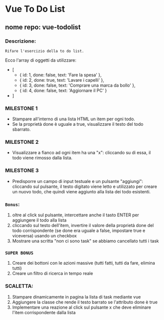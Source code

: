 # Vue To Do List
## nome repo: vue-todolist
### Descrizione:
    Rifare l'esercizio della to do list.
Ecco l'array di oggetti da utilizzare:
- [
  - { id: 1, done: false, text: 'Fare la spesa' },
  - { id: 2, done: true, text: 'Lavare i capelli' },
  - { id: 3, done: false, text: 'Comprare una marca da bollo' },
  - { id: 4, done: false, text: 'Aggiornare il PC' }
- ]
### MILESTONE 1
- Stampare all'interno di una lista HTML un item per ogni todo.
- Se la proprietà done è uguale a true, visualizzare il testo del todo sbarrato.
### MILESTONE 2
- Visualizzare a fianco ad ogni item ha una "x": cliccando su di essa, il todo viene rimosso dalla lista.
### MILESTONE 3
- Predisporre un campo di input testuale e un pulsante "aggiungi": cliccando sul pulsante, il testo digitato viene letto e utilizzato per creare un nuovo todo, che quindi viene aggiunto alla lista dei todo esistenti.
### `Bonus`:
1. oltre al click sul pulsante, intercettare anche il tasto ENTER per aggiungere il todo alla lista
2. cliccando sul testo dell'item, invertire il valore della proprietà done del todo corrispondente (se done era uguale a false, impostare true e viceversa) usando un checkbox
3. Mostrare una scritta "non ci sono task" se abbiamo cancellato tutti i task
### `SUPER BONUS`
1. Creare dei bottoni con le azioni massive (tutti fatti, tutti da fare, elimina tutti)
2. Creare un filtro di ricerca in tempo reale


### SCALETTA:
1. Stampare dinamicamente in pagina la lista di task mediante vue
2. Aggiungere la classe che rende il testo barrato se l'attributo done è true
3. Implementare una reazione al click sul pulsante x che deve eliminare l'item corrispondente dalla lista